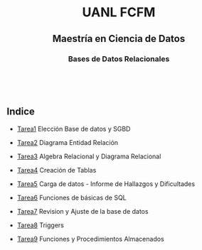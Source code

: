 <div align="center">

# UANL FCFM

## Maestría en Ciencia de Datos

### Bases de Datos Relacionales


</div>

<br>
<br>
<br>   

## Indice

* [Tarea1](https://github.com/xDiegoCruz15/MCD-BDR/blob/master/Tarea1/Tarea1.md) Elección Base de datos y SGBD

* [Tarea2](https://github.com/xDiegoCruz15/MCD-BDR/blob/master/Tarea2.md) Diagrama Entidad Relación

* [Tarea3](https://github.com/xDiegoCruz15/MCD-BDR/blob/master/Tarea3/Tarea3.md) Algebra Relacional y Diagrama Relacional

* [Tarea4](https://github.com/xDiegoCruz15/MCD-BDR/blob/master/tarea4.sql) Creación de Tablas
  
* [Tarea5](https://github.com/xDiegoCruz15/MCD-BDR/blob/master/Tarea5/Tarea5.md)  Carga de datos - Informe de Hallazgos y Dificultades

* [Tarea6](https://github.com/xDiegoCruz15/MCD-BDR/blob/master/Tarea6/Tarea6.md) Funciones de básicas de SQL

* [Tarea7](https://github.com/xDiegoCruz15/MCD-BDR/blob/master/Tarea7/Tarea7.md) Revision y Ajuste de la base de datos
  
* [Tarea8](https://github.com/xDiegoCruz15/MCD-BDR/blob/master/Tarea8/Tarea%208.md) Triggers
  
* [Tarea9](https://github.com/xDiegoCruz15/MCD-BDR/blob/master/Tarea9/Tarea%209.md) Funciones y Procedimientos Almacenados